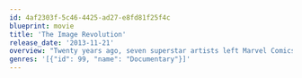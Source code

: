 ```yaml
---
id: 4af2303f-5c46-4425-ad27-e8fd81f25f4c
blueprint: movie
title: 'The Image Revolution'
release_date: '2013-11-21'
overview: "Twenty years ago, seven superstar artists left Marvel Comics to create their own company, Image Comics, a company that continues to influence mainstream comics and pop culture to this day. Image began as more than just a publisher - it was a response to years of creator mistreatment, and changed comics forever. The Image Revolution tells the story of Image Comics, from its founders' work at Marvel, through Image's early success, company difficulties during the comics market implosion, and ultimately the publisher's new generation of properties like The Walking Dead. Filled with colorful characters, the film is a clarion call to artists to take control of their destiny."
genres: '[{"id": 99, "name": "Documentary"}]'
---
```

